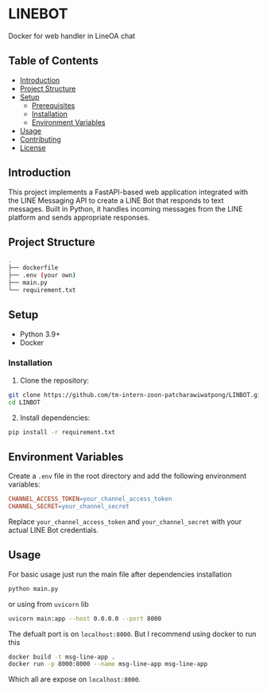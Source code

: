 # LINEBOT

Docker for web handler in LineOA chat

## Table of Contents

- [Introduction](#introduction)
- [Project Structure](#project-structure)
- [Setup](#setup)
  - [Prerequisites](#prerequisites)
  - [Installation](#installation)
  - [Environment Variables](#environment-variables)
- [Usage](#usage)
- [Contributing](#contributing)
- [License](#license)

## Introduction

This project implements a FastAPI-based web application integrated with the LINE Messaging API to create a LINE Bot that responds to text messages. Built in Python, it handles incoming messages from the LINE platform and sends appropriate responses.

## Project Structure

```bash
.
├── dockerfile
├── .env (your own)
├── main.py
└── requirement.txt
```

## Setup
- Python 3.9+
- Docker

### Installation
1. Clone the repository:
```bash
git clone https://github.com/tm-intern-zoon-patcharawiwatpong/LINBOT.git
cd LINBOT
```
2. Install dependencies:
```bash
pip install -r requirement.txt
```

## Environment Variables
Create a `.env` file in the root directory and add the following environment variables:
```makefile
CHANNEL_ACCESS_TOKEN=your_channel_access_token
CHANNEL_SECRET=your_channel_secret
```
Replace `your_channel_access_token` and `your_channel_secret` with your actual LINE Bot credentials.

## Usage
For basic usage just run the main file after dependencies installation
```bash
python main.py
```
or using from `uvicorn` lib
```bash
uvicorn main:app --host 0.0.0.0 --port 8000
```
The defualt port is on `localhost:8000`. But I recommend using docker to run this
```bash
docker build -t msg-line-app .
docker run -p 8000:8000 --name msg-line-app msg-line-app
```
Which all are expose on `localhost:8000`.




